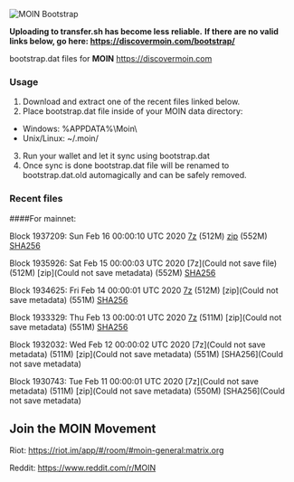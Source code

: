 ![MOIN Bootstrap](https://i.imgur.com/KjM1jMp.jpg)

**Uploading to transfer.sh has become less reliable.**
**If there are no valid links below, go here: https://discovermoin.com/bootstrap/**

bootstrap.dat files for **MOIN** https://discovermoin.com

### Usage

1. Download and extract one of the recent files linked below.
2. Place bootstrap.dat file inside of your MOIN data directory:
 - Windows: %APPDATA%\Moin\
 - Unix/Linux: ~/.moin/
3. Run your wallet and let it sync using bootstrap.dat
4. Once sync is done bootstrap.dat file will be renamed to bootstrap.dat.old automagically and can be safely removed.


### Recent files

####For mainnet:

Block 1937209: Sun Feb 16 00:00:10 UTC 2020 [7z]() (512M) [zip](https://transfer.sh/SlOkY/bootstrap.dat.20200216.zip) (552M) [SHA256](https://transfer.sh/yJxwX/sha256.txt)

Block 1935926: Sat Feb 15 00:00:03 UTC 2020 [7z](Could not save file) (512M) [zip](Could not save metadata) (552M) [SHA256](https://transfer.sh/xjfkA/sha256.txt)

Block 1934625: Fri Feb 14 00:00:01 UTC 2020 [7z]() (512M) [zip](Could not save metadata) (551M) [SHA256]()

Block 1933329: Thu Feb 13 00:00:01 UTC 2020 [7z]() (511M) [zip](Could not save metadata) (551M) [SHA256](https://transfer.sh/1XwM3/sha256.txt)

Block 1932032: Wed Feb 12 00:00:02 UTC 2020 [7z](Could not save metadata) (511M) [zip](Could not save metadata) (551M) [SHA256](Could not save metadata)

Block 1930743: Tue Feb 11 00:00:01 UTC 2020 [7z](Could not save metadata) (511M) [zip](Could not save metadata) (550M) [SHA256](Could not save metadata)

## Join the MOIN Movement

Riot: https://riot.im/app/#/room/#moin-general:matrix.org

Reddit: https://www.reddit.com/r/MOIN
